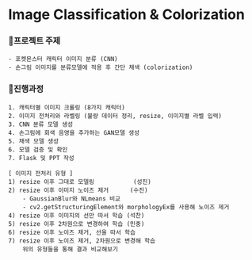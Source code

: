 # Image Classification & Colorization

### 🐤프로젝트 주제

    - 포켓몬스터 캐릭터 이미지 분류 (CNN)
    - 손그림 이미지를 분류모델에 적용 후 간단 채색 (colorization)
    
### 🐤진행과정
    1. 캐릭터별 이미지 크롤링 (8가지 캐릭터)
    2. 이미지 전처리와 라벨링 (불량 데이터 정리, resize, 이미지별 라벨 입력)
    3. CNN 분류 모델 생성
    4. 손그림에 회색 음영을 추가하는 GAN모델 생성
    5. 채색 모델 생성
    6. 모델 검증 및 확인
    7. Flask 및 PPT 작성
    
    [ 이미지 전처리 유형 ]
    1) resize 이후 그대로 모델링           (성진)
    2) resize 이후 이미지 노이즈 제거      (수진)
        - GaussianBlur와 NLmeans 비교
        - cv2.getStructuringElement와 morphologyEx를 사용해 노이즈 제거 
    4) resize 이후 이미지의 선만 따서 학습 (석찬)
    5) resize 이후 2차원으로 변경하여 학습 (민중)
    6) resize 이후 노이즈 제거, 선을 따서 학습
    7) resize 이후 노이즈 제거, 2차원으로 변경해 학습
        위의 유형들을 통해 결과 비교해보기